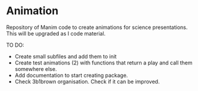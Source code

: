 # Animation
Repository of Manim code to create animations for science presentations.
This will be upgraded as I code material.


TO DO:

- Create small subfiles and add them to init
- Create test animations (2) with functions that return a play and call them somewhere else.
- Add documentation to start creating package.
- Check 3b1brown organisation. Check if it can be improved.
